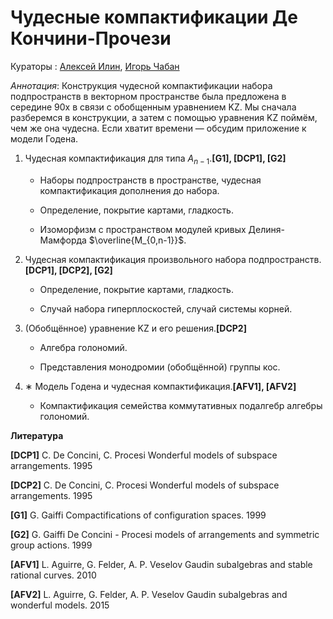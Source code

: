# Чудесные компактификации Де Кончини-Прочези

Кураторы : [Алексей Илин](mailto:aiilin@hse.ru), [Игорь Чабан](mailto:miraishihara@gmail.com)

*Аннотация*: Конструкция чудесной компактификации набора подпространств в векторном пространстве была предложена в середине 90х в связи с обобщенным уравнением KZ.
Мы сначала разберемся в конструкции, а затем с помощью уравнения KZ поймём, чем же она чудесна.
Если хватит времени — обсудим приложение к модели Годена.

1. Чудесная компактификация для типа $A_{n-1}$.**[G1],
[DCP1], [G2]**

   - Наборы подпространств в пространстве, чудесная компактификация дополнения до набора.

   - Определение, покрытие картами, гладкость.

   - Изоморфизм с пространством модулей кривых Делиня-Мамфорда $\overline{M_{0,n-1}}$.

2. Чудесная компактификация произвольного набора подпространств. **[DCP1], [DCP2], [G2]**
 
   - Определение, покрытие картами, гладкость.

   - Случай набора гиперплоскостей, случай системы корней.

3. (Обобщённое) уравнение KZ и его решения.**[DCP2]**
  
     - Алгебра голономий.
  
     - Представления монодромии (обобщённой) группы кос. 

4. ∗ Модель Годена и чудесная компактификация.**[AFV1], [AFV2]**

      - Компактификация семейства коммутативных подалгебр алгебры голономий.
      
**Литература**

**[DCP1]** C. De Concini, C. Procesi Wonderful models of subspace arrangements. 1995

**[DCP2]** C. De Concini, C. Procesi Wonderful models of subspace arrangements. 1995

**[G1]** G. Gaiffi Compactifications of configuration spaces. 1999

**[G2]** G. Gaiffi De Concini - Procesi models of arrangements and symmetric group actions. 1999

**[AFV1]** L. Aguirre, G. Felder, A. P. Veselov Gaudin subalgebras and stable rational curves. 2010

**[AFV2]** L. Aguirre, G. Felder, A. P. Veselov Gaudin subalgebras and wonderful models. 2015
